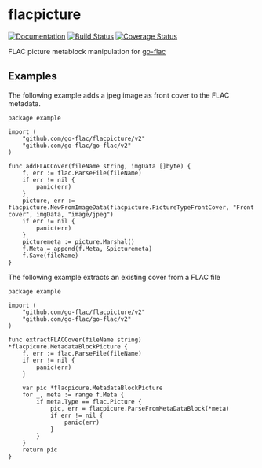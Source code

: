 # flacpicture

[![Documentation](https://godoc.org/github.com/go-flac/flacpicture?status.svg)](https://godoc.org/github.com/go-flac/flacpicture/v2)
[![Build Status](https://travis-ci.org/go-flac/flacpicture.svg?branch=master)](https://travis-ci.org/go-flac/flacpicture)
[![Coverage Status](https://coveralls.io/repos/github/go-flac/flacpicture/badge.svg?branch=master)](https://coveralls.io/github/go-flac/flacpicture?branch=master)

FLAC picture metablock manipulation for [go-flac](https://www.github.com/go-flac/go-flac)

## Examples

The following example adds a jpeg image as front cover to the FLAC metadata. 

```golang
package example

import (
    "github.com/go-flac/flacpicture/v2"
    "github.com/go-flac/go-flac/v2"
)

func addFLACCover(fileName string, imgData []byte) {
	f, err := flac.ParseFile(fileName)
	if err != nil {
		panic(err)
	}
	picture, err := flacpicture.NewFromImageData(flacpicture.PictureTypeFrontCover, "Front cover", imgData, "image/jpeg")
	if err != nil {
		panic(err)
	}
	picturemeta := picture.Marshal()
	f.Meta = append(f.Meta, &picturemeta)
	f.Save(fileName)
}
```

The following example extracts an existing cover from a FLAC file
```golang
package example

import (
    "github.com/go-flac/flacpicture/v2"
    "github.com/go-flac/go-flac/v2"
)

func extractFLACCover(fileName string) *flacpicure.MetadataBlockPicture {
	f, err := flac.ParseFile(fileName)
	if err != nil {
		panic(err)
	}
    
    var pic *flacpicure.MetadataBlockPicture
	for _, meta := range f.Meta {
		if meta.Type == flac.Picture {
			pic, err = flacpicure.ParseFromMetaDataBlock(*meta)
			if err != nil {
				panic(err)
			}
		}
    }
    return pic
}
```

